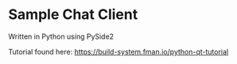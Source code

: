 # Sample Chat Client

Written in Python using PySide2

Tutorial found here:
https://build-system.fman.io/python-qt-tutorial
